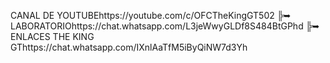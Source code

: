  CANAL DE YOUTUBEhttps://youtube.com/c/OFCTheKingGT502
 ╠➥ LABORATORIOhttps://chat.whatsapp.com/L3jeWwyGLDf8S484BtGPhd
 ╠➥ ENLACES THE KING GThttps://chat.whatsapp.com/IXnlAaTfM5iByQiNW7d3Yh
